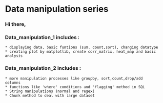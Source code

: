 # Data manipulation series
### Hi there,
### Data_manipulation_1 includes :
    * displaying data, basic funtions (sum, count,sort), changing datatype
    * creating plot by matplotlib, create corr_matrix, heat_map and basic analysis
### Data_manipulation_2 includes :
    * more manipulation processes like groupby, sort,count,drop/add columns
    * functions like 'where' conditions and 'flagging' method in SQL
    * String manipulations (normal and regex)
    * Chunk method to deal with large dataset
